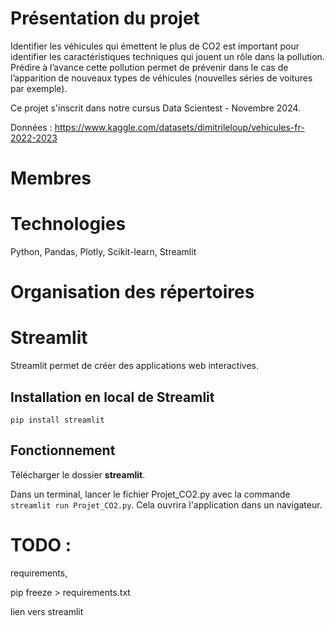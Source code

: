 # Présentation du projet
Identifier les véhicules qui émettent le plus de CO2 est important pour identifier les caractéristiques techniques qui jouent un rôle dans la pollution. 
Prédire à l’avance cette pollution permet de prévenir dans le cas de l’apparition de nouveaux types de véhicules (nouvelles séries de voitures par exemple).

Ce projet s'inscrit dans notre cursus Data Scientest - Novembre 2024.

Données : https://www.kaggle.com/datasets/dimitrileloup/vehicules-fr-2022-2023

# Membres

# Technologies
Python, Pandas, Plotly, Scikit-learn, Streamlit

# Organisation des répertoires

# Streamlit
Streamlit permet de créer des applications web interactives.
## Installation en local de Streamlit
```pip install streamlit```
## Fonctionnement
Télécharger le dossier **streamlit**.

Dans un terminal, lancer le fichier Projet_CO2.py avec la commande `streamlit run Projet_CO2.py`. Cela ouvrira l'application dans un navigateur.

# TODO : 
requirements,

pip freeze > requirements.txt

lien vers streamlit
